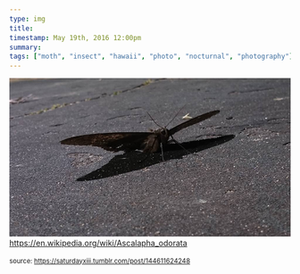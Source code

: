 ```yaml
---
type: img
title: 
timestamp: May 19th, 2016 12:00pm
summary: 
tags: ["moth", "insect", "hawaii", "photo", "nocturnal", "photography"]
---
```

<img src="../media/144611624248.jpg"/>
                                                                                          <div class="caption">
<a href="https://en.wikipedia.org/wiki/Ascalapha_odorata" target="_blank">https://en.wikipedia.org/wiki/Ascalapha_odorata</a><br/>
 
                                    
                
                
                
                
                                
<small>source: https://saturdayxiii.tumblr.com/post/144611624248</small>